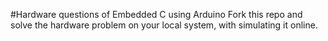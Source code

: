 #Hardware questions of Embedded C using Arduino 
Fork this repo and solve the hardware problem on your local system, with simulating it online.
